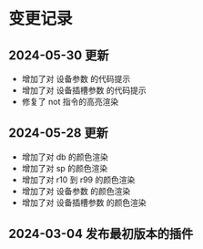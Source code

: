 # 变更记录

## 2024-05-30 更新
- 增加了对 设备参数 的代码提示
- 增加了对 设备插槽参数 的代码提示
- 修复了 not 指令的高亮渲染

## 2024-05-28 更新
- 增加了对 db 的颜色渲染
- 增加了对 sp 的颜色渲染
- 增加了对 r10 到 r99 的颜色渲染
- 增加了对 设备参数 的颜色渲染
- 增加了对 设备插槽参数 的颜色渲染

## 2024-03-04 发布最初版本的插件